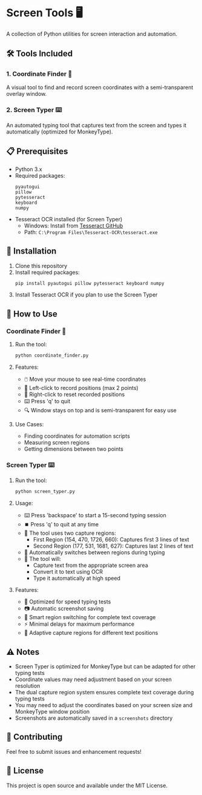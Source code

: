 # Screen Tools 🖥️

A collection of Python utilities for screen interaction and automation.

## 🛠️ Tools Included

### 1. Coordinate Finder 🎯

A visual tool to find and record screen coordinates with a semi-transparent overlay window.

### 2. Screen Typer ⌨️

An automated typing tool that captures text from the screen and types it automatically (optimized for MonkeyType).

## 📋 Prerequisites

- Python 3.x
- Required packages:
  ```
  pyautogui
  pillow
  pytesseract
  keyboard
  numpy
  ```
- Tesseract OCR installed (for Screen Typer)
  - Windows: Install from [Tesseract GitHub](https://github.com/UB-Mannheim/tesseract/wiki)
  - Path: `C:\Program Files\Tesseract-OCR\tesseract.exe`

## 🚀 Installation

1. Clone this repository
2. Install required packages:
   ```bash
   pip install pyautogui pillow pytesseract keyboard numpy
   ```
3. Install Tesseract OCR if you plan to use the Screen Typer

## 📖 How to Use

### Coordinate Finder 🎯

1. Run the tool:

   ```bash
   python coordinate_finder.py
   ```

2. Features:

   - 🖱️ Move your mouse to see real-time coordinates
   - 📌 Left-click to record positions (max 2 points)
   - 🔄 Right-click to reset recorded positions
   - ⌨️ Press 'q' to quit
   - 🔍 Window stays on top and is semi-transparent for easy use

3. Use Cases:
   - Finding coordinates for automation scripts
   - Measuring screen regions
   - Getting dimensions between two points

### Screen Typer ⌨️

1. Run the tool:

   ```bash
   python screen_typer.py
   ```

2. Usage:

   - ⌨️ Press 'backspace' to start a 15-second typing session
   - ⏹️ Press 'q' to quit at any time
   - 📸 The tool uses two capture regions:
     - First Region (154, 470, 1726, 660): Captures first 3 lines of text
     - Second Region (177, 531, 1681, 627): Captures last 2 lines of text
   - 🔄 Automatically switches between regions during typing
   - 🤖 The tool will:
     - Capture text from the appropriate screen area
     - Convert it to text using OCR
     - Type it automatically at high speed

3. Features:
   - 🚀 Optimized for speed typing tests
   - 📷 Automatic screenshot saving
   - 🔄 Smart region switching for complete text coverage
   - ⚡ Minimal delays for maximum performance
   - 🎯 Adaptive capture regions for different text positions

## ⚠️ Notes

- Screen Typer is optimized for MonkeyType but can be adapted for other typing tests
- Coordinate values may need adjustment based on your screen resolution
- The dual capture region system ensures complete text coverage during typing tests
- You may need to adjust the coordinates based on your screen size and MonkeyType window position
- Screenshots are automatically saved in a `screenshots` directory

## 🤝 Contributing

Feel free to submit issues and enhancement requests!

## 📜 License

This project is open source and available under the MIT License.
